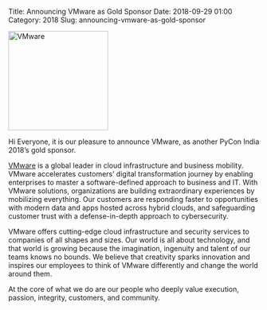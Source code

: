 Title: Announcing VMware as Gold Sponsor
Date: 2018-09-29 01:00
Category: 2018
Slug: announcing-vmware-as-gold-sponsor

<p class="text-center">
	<a href="https://www.vmware.com/in/company.html" target="_blank">
		<img src="https://www.vmware.com/content/dam/digitalmarketing/vmware/en/files/images/wmrc/VMware_logo_gry_RGB_300dpi.jpg" alt="VMware" height="200"/>
	</a>
</p>

Hi Everyone, it is our pleasure to announce VMware, as another PyCon India 2018’s gold sponsor.
<!-- PELICAN_END_SUMMARY -->

[VMware](https://www.vmware.com/in/company.html) is a global leader in cloud infrastructure and business mobility. VMware accelerates customers’ digital transformation journey by enabling enterprises to master a software-defined approach to business and IT. With VMware solutions, organizations are building extraordinary experiences by mobilizing everything. Our customers are responding faster to opportunities with modern data and apps hosted across hybrid clouds, and safeguarding customer trust with a defense-in-depth approach to cybersecurity.

VMware offers cutting-edge cloud infrastructure and security services to companies of all shapes and sizes. Our world is all about technology, and that world is growing because the imagination, ingenuity and talent of our teams knows no bounds. We believe that creativity sparks innovation and inspires our employees to think of VMware differently and change the world around them.

At the core of what we do are our people who deeply value execution, passion, integrity, customers, and community.

